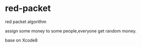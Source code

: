 # red-packet
red packet algorithm

assign some money to some people,everyone get random money.

base on Xcode8
